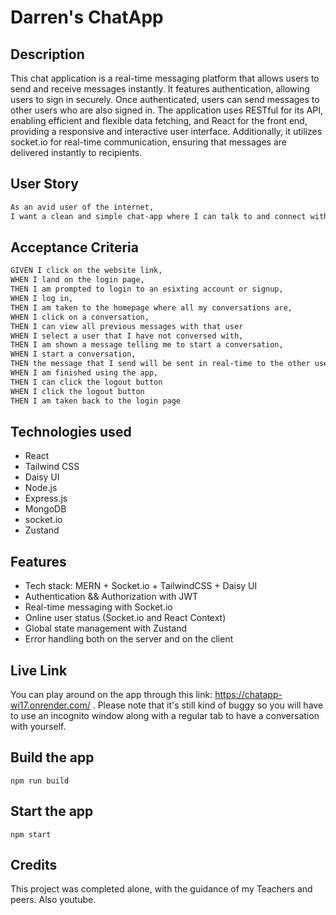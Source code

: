 # Darren's ChatApp

## Description
This chat application is a real-time messaging platform that allows users to send and receive messages instantly. It features authentication, allowing users to sign in securely. Once authenticated, users can send messages to other users who are also signed in. The application uses RESTful for its API, enabling efficient and flexible data fetching, and React for the front end, providing a responsive and interactive user interface. Additionally, it utilizes socket.io for real-time communication, ensuring that messages are delivered instantly to recipients. 

## User Story
```md
As an avid user of the internet,
I want a clean and simple chat-app where I can talk to and connect with other users
```

## Acceptance Criteria
```md
GIVEN I click on the website link,
WHEN I land on the login page,
THEN I am prompted to login to an esixting account or signup,
WHEN I log in,
THEN I am taken to the homepage where all my conversations are,
WHEN I click on a conversation,
THEN I can view all previous messages with that user
WHEN I select a user that I have not conversed with,
THEN I am shown a message telling me to start a conversation,
WHEN I start a conversation,
THEN the message that I send will be sent in real-time to the other user,
WHEN I am finished using the app,
THEN I can click the logout button
WHEN I click the logout button
THEN I am taken back to the login page
```

## Technologies used
- React
- Tailwind CSS
- Daisy UI
- Node.js
- Express.js
- MongoDB
- socket.io
- Zustand

## Features
- Tech stack: MERN + Socket.io + TailwindCSS + Daisy UI
- Authentication && Authorization with JWT
- Real-time messaging with Socket.io
- Online user status (Socket.io and React Context)
- Global state management with Zustand
- Error handling both on the server and on the client

## Live Link 
You can play around on the app through this link: https://chatapp-wi17.onrender.com/ . Please note that it's still kind of buggy so you will have to use an incognito window along with a regular tab to have a conversation with yourself. 

## Build the app
```shell
npm run build
```
## Start the app

```shell
npm start
```

## Credits

This project was completed alone, with the guidance of my Teachers and peers. Also youtube.


